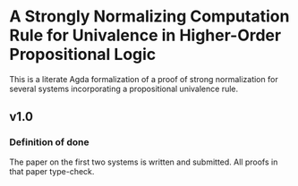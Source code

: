 # A Strongly Normalizing Computation Rule for Univalence in Higher-Order Propositional Logic #

This is a literate Agda formalization of a proof of strong normalization for several systems incorporating a propositional univalence rule.

## v1.0 ##

### Definition of done ###

The paper on the first two systems is written and submitted.  All proofs in that paper type-check.
